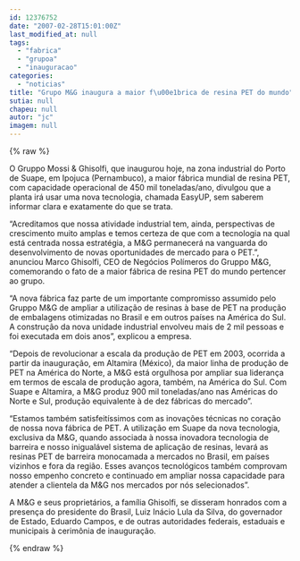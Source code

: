 ```yaml
---
id: 12376752
date: "2007-02-28T15:01:00Z"
last_modified_at: null
tags:
  - "fabrica"
  - "grupoa"
  - "inauguracao"
categories:
  - "noticias"
title: "Grupo M&G inaugura a maior f\u00e1brica de resina PET do mundo"
sutia: null
chapeu: null
autor: "jc"
imagem: null
---
```

{% raw %}
<p>O Gruppo Mossi &amp; Ghisolfi, que inaugurou hoje, na zona industrial do Porto de Suape, em Ipojuca (Pernambuco), a maior f&aacute;brica mundial de resina PET, com capacidade operacional de 450 mil toneladas/ano, divulgou que a planta ir&aacute; usar uma nova tecnologia, chamada EasyUP, sem saberem informar clara e exatamente do que se trata.</p>
<p>&ldquo;Acreditamos que nossa atividade industrial tem, ainda, perspectivas de crescimento muito amplas e temos certeza de que com a tecnologia na qual est&aacute; centrada nossa estrat&eacute;gia, a M&amp;G permanecer&aacute; na vanguarda do desenvolvimento de novas oportunidades de mercado para o PET.&rdquo;, anunciou Marco Ghisolfi, CEO de Neg&oacute;cios Pol&iacute;meros do Gruppo M&amp;G, comemorando o fato de a maior f&aacute;brica de resina PET do mundo pertencer ao grupo.</p>
<p>&ldquo;A nova f&aacute;brica faz parte de um importante compromisso assumido pelo Gruppo M&amp;G de ampliar a utiliza&ccedil;&atilde;o de resinas &agrave; base de PET na produ&ccedil;&atilde;o de embalagens otimizadas no Brasil e em outros pa&iacute;ses na Am&eacute;rica do Sul. A constru&ccedil;&atilde;o da nova unidade industrial envolveu mais de 2 mil pessoas e foi executada em dois anos&rdquo;, explicou a empresa.</p>
<p>&ldquo;Depois de revolucionar a escala da produ&ccedil;&atilde;o de PET em 2003, ocorrida a partir da inaugura&ccedil;&atilde;o, em Altamira (M&eacute;xico), da maior linha de produ&ccedil;&atilde;o de PET na Am&eacute;rica do Norte, a M&amp;G est&aacute; orgulhosa por ampliar sua lideran&ccedil;a em termos de escala de produ&ccedil;&atilde;o agora, tamb&eacute;m, na Am&eacute;rica do Sul. Com Suape e Altamira, a M&amp;G produz 900 mil toneladas/ano nas Am&eacute;ricas do Norte e Sul, produ&ccedil;&atilde;o equivalente &agrave; de dez f&aacute;bricas do mercado&rdquo;.</p>
<p>&ldquo;Estamos tamb&eacute;m satisfeit&iacute;ssimos com as inova&ccedil;&otilde;es t&eacute;cnicas no cora&ccedil;&atilde;o de nossa nova f&aacute;brica de PET. A utiliza&ccedil;&atilde;o em Suape da nova tecnologia, exclusiva da M&amp;G, quando associada &agrave; nossa inovadora tecnologia de barreira e nosso inigual&aacute;vel sistema de aplica&ccedil;&atilde;o de resinas, levar&aacute; as resinas PET de barreira monocamada a mercados no Brasil, em pa&iacute;ses vizinhos e fora da regi&atilde;o. Esses avan&ccedil;os tecnol&oacute;gicos tamb&eacute;m comprovam nosso empenho concreto e continuado em ampliar nossa capacidade para atender a clientela da M&amp;G nos mercados por n&oacute;s selecionados&rdquo;.</p>
<p>A M&amp;G e seus propriet&aacute;rios, a fam&iacute;lia Ghisolfi, se disseram honrados com a presen&ccedil;a do presidente do Brasil, Luiz In&aacute;cio Lula da Silva, do governador de Estado, Eduardo Campos, e de outras autoridades federais, estaduais e municipais &agrave; cerim&ocirc;nia de inaugura&ccedil;&atilde;o.</p>
{% endraw %}